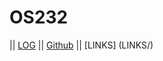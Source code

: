 # OS232

|| [LOG](TXT/mylog.txt) || [Github](https://github.com/Rachel-sustainabletech/os232/) || [LINKS] (LINKS/)

<br>